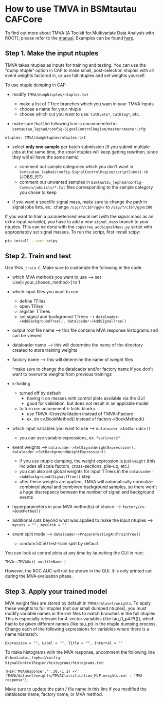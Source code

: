 How to use TMVA in BSMtautau CAFCore
====================================

To find out more about TMVA (A Toolkit for Multivariate Data Analysis with ROOT), please refer to the [manual](https://root.cern.ch/guides/tmva-manual). Examples can be found [here](https://root.cern.ch/doc/v610/group__tutorial__tmva.html).



Step 1. Make the input ntuples
------------------------------ 

TMVA takes ntuples as inputs for training and testing. You can use the "dump ntuple" option in CAF to make small, post-selection ntuples with all event weights factored in, or use full ntuples and set weights yourself.

To use ntuple dumping in CAF:

- modify `TMVA/dumpNtuples/ntuples.txt`
	- make a list of TTree branches which you want in your TMVA inputs
	- choose a name for your ntuple
	- choose which cut you want to use: `CutBveto*`, `CutBtag*`, etc.

- make sure that the following line is uncommented in `bsmtautau_lephad/config-SignalControlRegion/master/master.cfg`:
``` 
ntuples: TMVA/dumpNtuples/ntuples.txt
```

- select **only one sample** per batch submission (if you submit multiple jobs at the same time, the small ntuples will keep getting rewritten, since they will all have the same name)
	- comment out sample categories which you don't want in `bsmtautau_lephad/config-SignalControlRegion/scriptSubmit.sh` (JOBSLIST)
	- comment out unwanted samples in `bsmtautau_lephad/config-Common/jobLists/*.txt` files corresponding to the sample category you chose to keep

- if you want a specific signal mass, make sure to change the path in signal jobs lists, ex.: change `/sig/?/c16*/ggH/` to `/sig/?/c16*/ggH/200` 


If you want to train a parameterised neural net (with the signal mass as an extra input variable), you have to add a new `signal_mass` branch to your ntuples. This can be done with the `copytree_addSignalMass.py` script with appropriately set signal masses. To run the script, first install scipy:

```bash
pip install --user scipy
```




Step 2. Train and test
----------------------

Use `TMVA_train.C`. Make sure to customize the following in the code:

- which MVA methods you want to use --> set Use[<your_chosen_method>] to 1

- which input files you want to use
	- define TFiles
	- open TFiles
	- register TTrees
	- set signal and background TTrees --> `dataloader->AddBackgroundTree(), dataloader->AddSignalTree()`

- output root file name --> this file contains MVA response histograms and can be viewed 

- dataloader name --> this will determine the name of the directory created to store training weights

- factory name --> this will determine the name of weight files 

   ^make sure to change the dataloader and/or factory name if you don't want to overwrite weights from previous trainings

- k-folding
	- turned off by default 
		- having it on messes with control plots available via the GUI
		- good for validation, but does not result in an appliable model
	- to turn on: uncomment k-folds blocks
		- use TMVA::CrossValidation instead of TMVA::Factory
		- ex. do cv.BookMethod() instead of factory->BookMethod()

- which input variables you want to use --> `dataloader->AddVariable()`
	- you can use variable expressions, ex. `"var1+var2"`

- event weights --> `dataloader->SetSignalWeightExpression(), dataloader->SetBackgroundWeightExpression()`
	- if you use ntuple dumping, the weight expression is just `weight` (this includes all scale factors, cross-sections, pile-up, etc.)
	- you can also set global weights for input TTrees in the `dataloader->AddBackground(Signal)Tree()` step
	- after these weights are applied, TMVA will automatically normalize combined signal and combined background samples, so there won't a huge discrepancy between the number of signal and background events

- hyperparameters in your MVA method(s) of choice --> `factory/cv->BookMethod()`

- additional cuts beyond what was applied to make the input ntuples --> `mycuts = "", mycutsb = ""`

- event split mode --> `dataloader->PrepareTestingAndTrainTree()`
	- random 50:50 test-train split by default

You can look at control plots at any time by launching the GUI in root:

```
TMVA::TMVAGui( outfileName )
```

However, the ROC AUC will not be shown in the GUI. It is only printed out during the MVA evaluation phase. 


Step 3. Apply your trained model
--------------------------------

MVA weight files are stored by default in `TMVA/dataset/weights`. To apply these weights to full ntuples (not our small dumped ntuples), you must modify variable names in the xml files to match branches in the full ntuples. This is especially relevant for 4-vector variables (like tau_0_p4.Pt()), which had to be given different names (like tau_pt) in the ntuple dumping process. Change each of the following expressions for variables where there is a name mismatch: 

```
Expression = "", Label = "", Title = "", Internal = ""
```

To make histograms with the MVA response, uncomment the following line in `bsmtautau_lephad/config-SignalControlRegion/histograms/histograms.txt`:

```
TH1F('MVAResponse','',30,-1,1) << (TMVA/dataset/weights/TMVAClassification_MLP.weights.xml : "MVA response");
```

Make sure to update the path / file name in this line if you modified the dataloader name, factory name, or MVA method.

